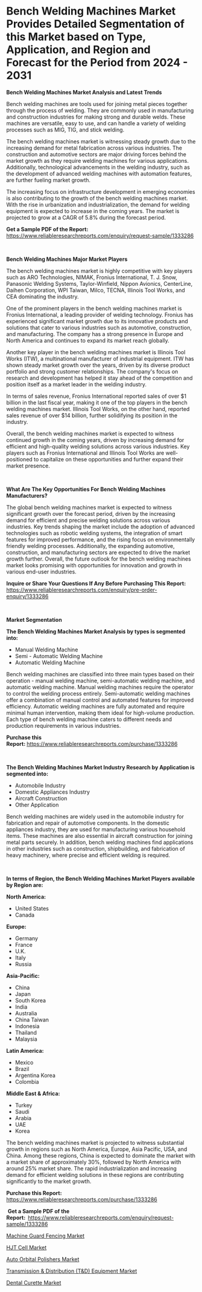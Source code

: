<p><h1>Bench Welding Machines Market Provides Detailed Segmentation of this Market based on Type, Application, and Region and Forecast for the Period from 2024 - 2031</h1></p><p><strong>Bench Welding Machines Market Analysis and Latest Trends</strong></p>
<p><p>Bench welding machines are tools used for joining metal pieces together through the process of welding. They are commonly used in manufacturing and construction industries for making strong and durable welds. These machines are versatile, easy to use, and can handle a variety of welding processes such as MIG, TIG, and stick welding.</p><p>The bench welding machines market is witnessing steady growth due to the increasing demand for metal fabrication across various industries. The construction and automotive sectors are major driving forces behind the market growth as they require welding machines for various applications. Additionally, technological advancements in the welding industry, such as the development of advanced welding machines with automation features, are further fueling market growth.</p><p>The increasing focus on infrastructure development in emerging economies is also contributing to the growth of the bench welding machines market. With the rise in urbanization and industrialization, the demand for welding equipment is expected to increase in the coming years. The market is projected to grow at a CAGR of 5.8% during the forecast period.</p></p>
<p><strong>Get a Sample PDF of the Report:&nbsp;</strong> <a href="https://www.reliableresearchreports.com/enquiry/request-sample/1333286">https://www.reliableresearchreports.com/enquiry/request-sample/1333286</a></p>
<p>&nbsp;</p>
<p><strong>Bench Welding Machines Major Market Players</strong></p>
<p><p>The bench welding machines market is highly competitive with key players such as ARO Technologies, NIMAK, Fronius International, T. J. Snow, Panasonic Welding Systems, Taylor-Winfield, Nippon Avionics, CenterLine, Daihen Corporation, WPI Taiwan, Milco, TECNA, Illinois Tool Works, and CEA dominating the industry.</p><p>One of the prominent players in the bench welding machines market is Fronius International, a leading provider of welding technology. Fronius has experienced significant market growth due to its innovative products and solutions that cater to various industries such as automotive, construction, and manufacturing. The company has a strong presence in Europe and North America and continues to expand its market reach globally.</p><p>Another key player in the bench welding machines market is Illinois Tool Works (ITW), a multinational manufacturer of industrial equipment. ITW has shown steady market growth over the years, driven by its diverse product portfolio and strong customer relationships. The company's focus on research and development has helped it stay ahead of the competition and position itself as a market leader in the welding industry.</p><p>In terms of sales revenue, Fronius International reported sales of over $1 billion in the last fiscal year, making it one of the top players in the bench welding machines market. Illinois Tool Works, on the other hand, reported sales revenue of over $14 billion, further solidifying its position in the industry.</p><p>Overall, the bench welding machines market is expected to witness continued growth in the coming years, driven by increasing demand for efficient and high-quality welding solutions across various industries. Key players such as Fronius International and Illinois Tool Works are well-positioned to capitalize on these opportunities and further expand their market presence.</p></p>
<p>&nbsp;</p>
<p><strong>What Are The Key Opportunities For Bench Welding Machines Manufacturers?</strong></p>
<p><p>The global bench welding machines market is expected to witness significant growth over the forecast period, driven by the increasing demand for efficient and precise welding solutions across various industries. Key trends shaping the market include the adoption of advanced technologies such as robotic welding systems, the integration of smart features for improved performance, and the rising focus on environmentally friendly welding processes. Additionally, the expanding automotive, construction, and manufacturing sectors are expected to drive the market growth further. Overall, the future outlook for the bench welding machines market looks promising with opportunities for innovation and growth in various end-user industries.</p></p>
<p><strong>Inquire or Share Your Questions If Any Before Purchasing This Report:</strong> <a href="https://www.reliableresearchreports.com/enquiry/pre-order-enquiry/1333286">https://www.reliableresearchreports.com/enquiry/pre-order-enquiry/1333286</a></p>
<p>&nbsp;</p>
<p><strong>Market Segmentation</strong></p>
<p><strong>The Bench Welding Machines Market Analysis by types is segmented into:</strong></p>
<p><ul><li>Manual Welding Machine</li><li>Semi - Automatic Welding Machine</li><li>Automatic Welding Machine</li></ul></p>
<p><p>Bench welding machines are classified into three main types based on their operation - manual welding machine, semi-automatic welding machine, and automatic welding machine. Manual welding machines require the operator to control the welding process entirely. Semi-automatic welding machines offer a combination of manual control and automated features for improved efficiency. Automatic welding machines are fully automated and require minimal human intervention, making them ideal for high-volume production. Each type of bench welding machine caters to different needs and production requirements in various industries.</p></p>
<p><strong>Purchase this Report:&nbsp;</strong><a href="https://www.reliableresearchreports.com/purchase/1333286">https://www.reliableresearchreports.com/purchase/1333286</a></p>
<p>&nbsp;</p>
<p><strong>The Bench Welding Machines Market Industry Research by Application is segmented into:</strong></p>
<p><ul><li>Automobile Industry</li><li>Domestic Appliances Industry</li><li>Aircraft Construction</li><li>Other Application</li></ul></p>
<p><p>Bench welding machines are widely used in the automobile industry for fabrication and repair of automotive components. In the domestic appliances industry, they are used for manufacturing various household items. These machines are also essential in aircraft construction for joining metal parts securely. In addition, bench welding machines find applications in other industries such as construction, shipbuilding, and fabrication of heavy machinery, where precise and efficient welding is required.</p></p>
<p>&nbsp;</p>
<p><strong>In terms of Region, the Bench Welding Machines Market Players available by Region are:</strong></p>
<p>
    <p> <strong> North America: </strong>
        <ul>
            <li>United States</li>
            <li>Canada</li>
        </ul>
        </p> 
    <p> <strong> Europe: </strong>
        <ul>
            <li>Germany</li>
            <li>France</li>
            <li>U.K.</li>
            <li>Italy</li>
            <li>Russia</li>
        </ul>
        </p> 
    <p> <strong> Asia-Pacific: </strong>
        <ul>
            <li>China</li>
            <li>Japan</li>
            <li>South Korea</li>
            <li>India</li>
            <li>Australia</li>
            <li>China Taiwan</li>
            <li>Indonesia</li>
            <li>Thailand</li>
            <li>Malaysia</li>
        </ul>
        </p> 
    <p> <strong> Latin America: </strong>
        <ul>
            <li>Mexico</li>
            <li>Brazil</li>
            <li>Argentina Korea</li>
            <li>Colombia</li>
        </ul>
        </p> 
    <p> <strong> Middle East & Africa: </strong>
        <ul>
            <li>Turkey</li>
            <li>Saudi</li>
            <li>Arabia</li>
            <li>UAE</li>
            <li>Korea</li>
        </ul>
    </p>
    </p>
<p><p>The bench welding machines market is projected to witness substantial growth in regions such as North America, Europe, Asia Pacific, USA, and China. Among these regions, China is expected to dominate the market with a market share of approximately 30%, followed by North America with around 25% market share. The rapid industrialization and increasing demand for efficient welding solutions in these regions are contributing significantly to the market growth.</p></p>
<p><strong>Purchase this Report: </strong><a href="https://www.reliableresearchreports.com/purchase/1333286">https://www.reliableresearchreports.com/purchase/1333286</a></p>
<p>&nbsp;<strong>Get a Sample PDF of the Report:&nbsp;&nbsp;</strong><a href="https://www.reliableresearchreports.com/enquiry/request-sample/1333286">https://www.reliableresearchreports.com/enquiry/request-sample/1333286</a></p>
<p><strong></strong></p>
<p><p><a href="https://medium.com/p/5ae44de39348/edit">Machine Guard Fencing Market</a></p><p><a href="https://medium.com/p/902eb0f4ba5d/edit">HJT Cell Market</a></p><p><a href="https://github.com/jhcraigie/Market-Research-Report-List-2/blob/main/auto-orbital-polishers-market.md">Auto Orbital Polishers Market</a></p><p><a href="https://github.com/laholand/Market-Research-Report-List-2/blob/main/transmission-distribution-td-equipment-market.md">Transmission & Distribution (T&D) Equipment Market</a></p><p><a href="https://medium.com/p/6c3d3b9b6c0b/edit">Dental Curette Market</a></p></p>